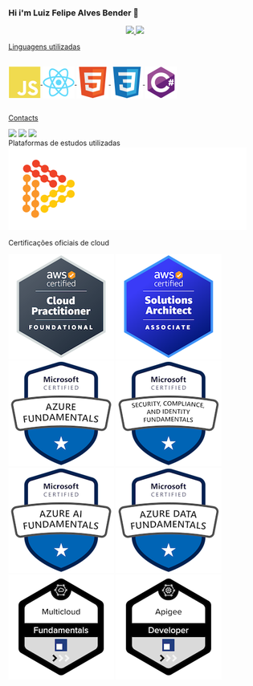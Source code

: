 ### Hi i'm Luiz Felipe Alves Bender 👋
<div align="center">
  <a href="https://github.com/LuizFelipeBender">
  <img height="180em" src="https://github-readme-stats.vercel.app/api?username=LuizFelipeBender&show_icons=true&theme=tokyonight&include_all_commits=true&count_private=true"/>
  <img height="180em" src="https://github-readme-stats.vercel.app/api/top-langs/?username=LuizFelipeBender&layout=compact&langs_count=7&theme=tokyonight"/>
</div>
  
  
  Linguagens utilizadas
<div style="display: inline_block"><br>
  <img align="center" alt="Bender-Js" height="64" width="64" src="https://raw.githubusercontent.com/devicons/devicon/master/icons/javascript/javascript-plain.svg">
  <img align="center" alt="Bender-React" height="64" width="64" src="https://raw.githubusercontent.com/devicons/devicon/master/icons/react/react-original.svg">
  <img align="center" alt="Bender-HTML" height="64" width="64" src="https://raw.githubusercontent.com/devicons/devicon/master/icons/html5/html5-original.svg">
  <img align="center" alt="Bender-CSS" height="64" width="64" src="https://raw.githubusercontent.com/devicons/devicon/master/icons/css3/css3-original.svg">
  <img align="center" alt="Bender-Csharp" height="64" width="64" src="https://raw.githubusercontent.com/devicons/devicon/master/icons/csharp/csharp-original.svg">
</div>
  
  ##
 
  Contacts
<div> 
  <a href="https://www.instagram.com/luiz.bender.71" target="_blank"><img src="https://cdn.icon-icons.com/icons2/855/PNG/64/Instragram_social_media_corporate_logo_icon-icons.com_67684.png" target="_blank"></a>
  <a href = "mailto:LuizBender@outlook.com.br"><img src="https://cdn.icon-icons.com/icons2/699/PNG/64/outlook_icon-icons.com_61644.png" target="_blank"></a>
  <a href="https://www.linkedin.com/in/luiz-felipe-alves-bender-aa4b81210/" target="_blank"><img src="https://cdn.icon-icons.com/icons2/1/PNG/64/sociallinkedin_member_70.png" target="_blank"></a> 
</div> 
  Plataformas de estudos utilizadas
<div> 
  <a href="https://web.dio.me/users/LuizBender" target="_blank"><img src="https://github.com/brunoemferreira/DIO-desafios/blob/main/Assets/logo.png"></a> 
</div>
  
Certificações oficiais de cloud

<div>
  <a href = "https://www.credly.com/earner/earned/badge/81aa8090-85b5-48b1-a917-d899de6a6893"><img src="https://github.com/LuizFelipeBender/LuizFelipeBender/blob/main/Badges/Aws/aws-certified-cloud-practitioner.png" target="_blank"></a>
  <a href = "https://www.credly.com/earner/earned/badge/ccb5a4cc-ed8a-4fd3-820d-c4f88a3d723e"><img src="https://github.com/LuizFelipeBender/LuizFelipeBender/blob/main/Badges/Aws/aws-certified-solutions-architect-associate.png" target="_blank"></a>
  <a href = "https://www.credly.com/earner/earned/badge/1c3e793d-8d7b-422e-ad44-b720f8ad8a64"><img src="https://github.com/LuizFelipeBender/LuizFelipeBender/blob/main/Badges/Microsoft/microsoft-certified-azure-fundamentals.png" target="_blank"></a>
  <a href = "https://www.credly.com/earner/earned/badge/d03d6ab1-74ed-457e-8c1a-a32ad3fbdcf4"><img src="https://github.com/LuizFelipeBender/LuizFelipeBender/blob/main/Badges/Microsoft/microsoft-certified-security-compliance-and-identity-fundamentals.png" target="_blank"></a>
  <a href = "https://www.credly.com/earner/earned/badge/9d422113-84ca-44aa-a893-d6490f485d09"><img src="https://github.com/LuizFelipeBender/LuizFelipeBender/blob/main/Badges/Microsoft/microsoft-certified-azure-ai-fundamentals.png" target="_blank"></a>
  <a href = "https://www.credly.com/earner/earned/badge/1145026a-a837-4c93-89a6-39d1590fb894"><img src="https://github.com/LuizFelipeBender/LuizFelipeBender/blob/main/Badges/Microsoft/microsoft-certified-azure-data-fundamentals.png" target="_blank"></a>
  <a href = "https://www.credly.com/earner/earned/badge/2b7a900a-4988-4eb7-a160-0d54bb3f8a35"><img src="https://github.com/LuizFelipeBender/LuizFelipeBender/blob/main/Badges/GFT/gft-multicloud-fundamentals.png" target="_blank"></a>
  <a href = "https://www.credly.com/earner/earned/badge/f4c8171c-39e9-453f-8f33-b22b3966fe45"><img src="https://github.com/LuizFelipeBender/LuizFelipeBender/blob/main/Badges/GFT/apigee-developer.png" target="_blank"></a>
 </div>
 

